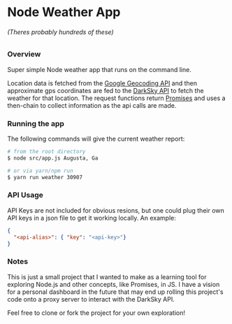 # Node Weather App 
###### (Theres probably hundreds of these)

### Overview
Super simple Node weather app that runs on the command line. 

Location data is fetched from the [Google Geocoding API](https://developers.google.com/maps/documentation/geocoding/intro) and then approximate gps coordinates are fed to the [DarkSky API](https://darksky.net/dev/) to fetch the weather for that location. The request functions return [Promises](https://developer.mozilla.org/en-US/docs/Web/JavaScript/Reference/Global_Objects/Promise) and uses a then-chain to collect information as the api calls are made.


### Running the app
The following commands will give the current weather report:
```bash
# from the root directory
$ node src/app.js Augusta, Ga

# or via yarn/npm run
$ yarn run weather 30907
```
### API Usage
API Keys are not included for obvious resions, but one could plug their own API keys in a json file to get it working locally. An example:
```json
{
  "<api-alias>": { "key": "<api-key>"}
}
```
### Notes
This is just a small project that I wanted to make as a learning tool for exploring Node.js and other concepts, like Promises, in JS. I have a vision for a personal dashboard in the future that may end up rolling this project's code onto a proxy server to interact with the DarkSky API. 

Feel free to clone or fork the project for your own exploration!